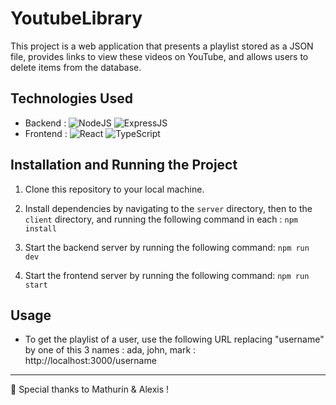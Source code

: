 # YoutubeLibrary

This project is a web application that presents a playlist stored as a JSON file, provides links to view these videos on YouTube, and allows users to delete items from the database.

## Technologies Used

- Backend : ![NodeJS](https://img.shields.io/badge/Node%20js-339933?style=for-the-badge&logo=nodedotjs&logoColor=white) ![ExpressJS](https://img.shields.io/badge/Express%20js-000000?style=for-the-badge&logo=express&logoColor=white)
- Frontend : ![React](https://img.shields.io/badge/React-20232A?style=for-the-badge&logo=react&logoColor=61DAFB) ![TypeScript](https://img.shields.io/badge/TypeScript-007ACC?style=for-the-badge&logo=typescript&logoColor=white)

## Installation and Running the Project

1. Clone this repository to your local machine.

2. Install dependencies by navigating to the `server` directory, then to the `client` directory, and running the following command in each :
   `npm install`

3. Start the backend server by running the following command:
   `npm run dev`

4. Start the frontend server by running the following command:
   `npm run start`

## Usage

- To get the playlist of a user, use the following URL replacing "username" by one of this 3 names : ada, john, mark : http://localhost:3000/username

---

💪 Special thanks to Mathurin & Alexis !
